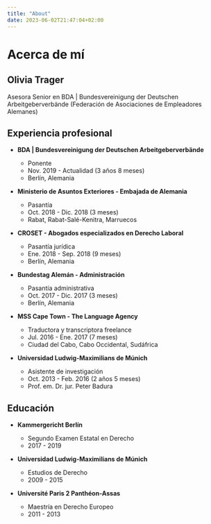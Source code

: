 ```yaml
---
title: "About"
date: 2023-06-02T21:47:04+02:00
---
```

# Acerca de mí

## Olivia Trager
Asesora Senior en BDA | Bundesvereinigung der Deutschen Arbeitgeberverbände (Federación de Asociaciones de Empleadores Alemanes)

## Experiencia profesional

- **BDA | Bundesvereinigung der Deutschen Arbeitgeberverbände**
    - Ponente
    - Nov. 2019 - Actualidad (3 años 8 meses)
    - Berlín, Alemania

- **Ministerio de Asuntos Exteriores - Embajada de Alemania**
    - Pasantía
    - Oct. 2018 - Dic. 2018 (3 meses)
    - Rabat, Rabat-Salé-Kenitra, Marruecos

- **CROSET - Abogados especializados en Derecho Laboral**
    - Pasantía jurídica
    - Ene. 2018 - Sep. 2018 (9 meses)
    - Berlín, Alemania

- **Bundestag Alemán - Administración**
    - Pasantía administrativa
    - Oct. 2017 - Dic. 2017 (3 meses)
    - Berlín, Alemania

- **MSS Cape Town - The Language Agency**
    - Traductora y transcriptora freelance
    - Jul. 2016 - Ene. 2017 (7 meses)
    - Ciudad del Cabo, Cabo Occidental, Sudáfrica

- **Universidad Ludwig-Maximilians de Múnich**
    - Asistente de investigación
    - Oct. 2013 - Feb. 2016 (2 años 5 meses)
    - Prof. em. Dr. jur. Peter Badura

## Educación

- **Kammergericht Berlín**
    - Segundo Examen Estatal en Derecho
    - 2017 - 2019

- **Universidad Ludwig-Maximilians de Múnich**
    - Estudios de Derecho
    - 2009 - 2015

- **Université Paris 2 Panthéon-Assas**
    - Maestría en Derecho Europeo
    - 2011 - 2013


